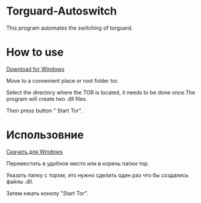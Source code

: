 # Torguard-Autoswitch
This program automates the switching of torguard.
# How to use
[Download for Windows](https://github.com/loci456/Torguard-Autoswitch/releases/download/0.1/TSG.exe)

Move to a convenient place or root folder tor.

Select the directory where the TOR is located, it needs to be done once.The program will create two .dll files.

Then press button " Start Tor".

# Использовние 
[Скачать для Windows](https://github.com/loci456/Torguard-Autoswitch/releases/download/0.1/TSG.exe)

Переместить в удобное место или в корень папки тор.

Указать папку с тором, это нужно сделать один раз что бы создались файлы .dll.

Затем нжать конопу "Start Tor".

